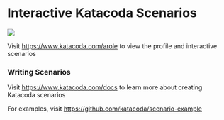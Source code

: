 # Interactive Katacoda Scenarios

[![](http://shields.katacoda.com/katacoda/arole/count.svg)](https://www.katacoda.com/arole "Get your profile on Katacoda.com")

Visit https://www.katacoda.com/arole to view the profile and interactive scenarios

### Writing Scenarios
Visit https://www.katacoda.com/docs to learn more about creating Katacoda scenarios

For examples, visit https://github.com/katacoda/scenario-example
